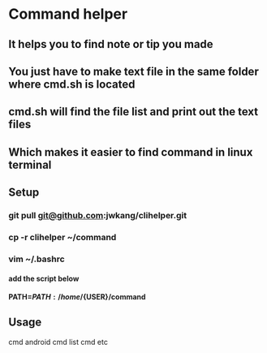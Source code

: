 # Command helper
## It helps you to find note or tip you made
## You just have to make text file in the same folder where cmd.sh is located 
## cmd.sh will find the file list and print out the text files 
## Which makes it easier to find command in linux terminal

## Setup
### git pull git@github.com:jwkang/clihelper.git
### cp -r clihelper ~/command
### vim ~/.bashrc
#### add the script below 
#### PATH=$PATH:/home/${USER}/command

## Usage
cmd android
cmd list
cmd etc

